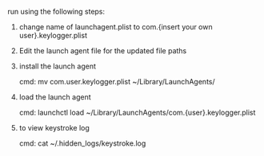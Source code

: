 run using the following steps:

1. change name of launchagent.plist to com.{insert your own user}.keylogger.plist

2. Edit the launch agent file for the updated file paths

3. install the launch agent

    cmd: mv com.user.keylogger.plist ~/Library/LaunchAgents/

4. load the launch agent

    cmd: launchctl load ~/Library/LaunchAgents/com.{user}.keylogger.plist

5. to view keystroke log

    cmd: cat ~/.hidden_logs/keystroke.log

 